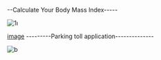 --Calculate Your Body Mass Index-----

![1ı](https://github.com/Emreodesia/JavaScript-projects-/assets/115417234/8e20e738-3fac-40e2-a09d-9d8e0a844f13)


[image](https://github.com/Emreodesia/JavaScript-projects-/assets/115417234/840348f3-5724-45e7-96f6-411443ed9bb5)
---------Parking toll application--------------


![b](https://github.com/Emreodesia/JavaScript-projects-/assets/115417234/7001f65d-76d4-4b64-8c01-25d65efef34f)

